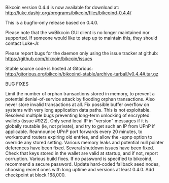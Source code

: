 Bikcoin version 0.4.4 is now available for download at:
http://luke.dashjr.org/programs/bikcoin/files/bikcoind-0.4.4/

This is a bugfix-only release based on 0.4.0.

Please note that the wxBikcoin GUI client is no longer maintained nor supported. If someone would like to step up to maintain this, they should contact Luke-Jr.

Please report bugs for the daemon only using the issue tracker at github:
https://github.com/bikcoin/bikcoin/issues

Stable source code is hosted at Gitorious:
http://gitorious.org/bikcoin/bikcoind-stable/archive-tarball/v0.4.4#.tar.gz

BUG FIXES

Limit the number of orphan transactions stored in memory, to prevent a potential denial-of-service attack by flooding orphan transactions. Also never store invalid transactions at all.
Fix possible buffer overflow on systems with very long application data paths. This is not exploitable.
Resolved multiple bugs preventing long-term unlocking of encrypted wallets (issue #922).
Only send local IP in "version" messages if it is globally routable (ie, not private), and try to get such an IP from UPnP if applicable.
Reannounce UPnP port forwards every 20 minutes, to workaround routers expiring old entries, and allow the -upnp option to override any stored setting.
Various memory leaks and potential null pointer deferences have been
fixed.
Several shutdown issues have been fixed.
Check that keys stored in the wallet are valid at startup, and if not,
report corruption.
Various build fixes.
If no password is specified to bikcoind, recommend a secure password.
Update hard-coded fallback seed nodes, choosing recent ones with long uptime and versions at least 0.4.0.
Add checkpoint at block 168,000.

